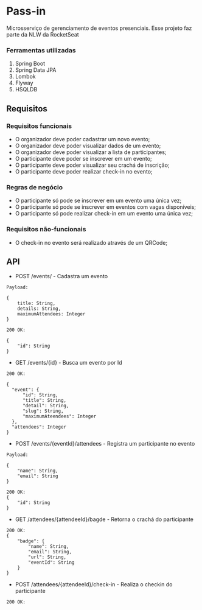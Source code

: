 # Pass-in

Microsserviço de gerenciamento de eventos presenciais. Esse projeto faz parte da NLW da RocketSeat

### Ferramentas utilizadas
  1. Spring Boot
  2. Spring Data JPA
  3. Lombok
  4. Flyway
  5. HSQLDB

## Requisitos

### Requisitos funcionais

- O organizador deve poder cadastrar um novo evento;
- O organizador deve poder visualizar dados de um evento;
- O organizador deve poder visualizar a lista de participantes;
- O participante deve poder se inscrever em um evento;
- O participante deve poder visualizar seu crachá de inscrição;
- O participante deve poder realizar check-in no evento;

### Regras de negócio

- O participante só pode se inscrever em um evento uma única vez;
- O participante só pode se inscrever em eventos com vagas disponíveis;
- O participante só pode realizar check-in em um evento uma única vez;

### Requisitos não-funcionais

- O check-in no evento será realizado através de um QRCode;

## API

  - POST /events/ - Cadastra um evento
  ```
  Payload:

  {
      title: String,
      details: String,
      maximumAttendees: Integer
  }

  ```

  ```
  200 OK:

  {
      "id": String
  }

  ```

  - GET /events/{id} - Busca um evento por Id

  ```
  200 OK:

  {
    "event": {
        "id": String,
        "title": String,
        "detail": String,
        "slug": String,
        "maximumAteendees": Integer
    },
    "attendees": Integer
  }

  ```

  - POST /events/{eventId}/attendees - Registra um participante no evento
    
  ```
  Payload:

  {
      "name": String,
      "email": String
  }

  ```

  ```
  200 OK:
  {
      "id": String
  }
  ```

  - GET /attendees/{attendeeId}/bagde - Retorna o crachá do participante


  ```
  200 OK:
  {
      "badge": {
          "name": String,
          "email": String,
          "url": String,
          "eventId": String
      }
  }
  ```

  - POST /attendees/{attendeeId}/check-in - Realiza o checkin do participante

  ```
  200 OK:
  ```
  
